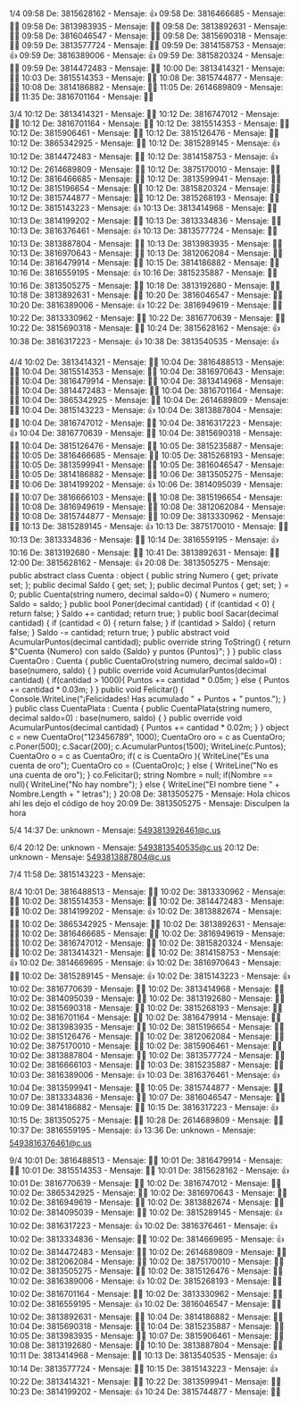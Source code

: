 
1/4
  09:58 De: 3815628162 - Mensaje: 👍
  09:58 De: 3816466685 - Mensaje: 👍🏽
  09:58 De: 3813983935 - Mensaje: 👍🏻
  09:58 De: 3813892631 - Mensaje: 👍🏽
  09:58 De: 3816046547 - Mensaje: 👍🏻
  09:58 De: 3815690318 - Mensaje: 👍🏾
  09:59 De: 3813577724 - Mensaje: 👍🏻
  09:59 De: 3814158753 - Mensaje: 👍
  09:59 De: 3816389006 - Mensaje: 👍
  09:59 De: 3815820324 - Mensaje: 👍🏻
  09:59 De: 3814472483 - Mensaje: 👍🏼
  10:00 De: 3813414321 - Mensaje: 👍🏻
  10:03 De: 3815514353 - Mensaje: 👍🏻
  10:08 De: 3815744877 - Mensaje: 👍🏽
  10:08 De: 3814186882 - Mensaje: 👍🏻
  11:05 De: 2614689809 - Mensaje: 👍🏽
  11:35 De: 3816701164 - Mensaje: 👍🏻

3/4
  10:12 De: 3813414321 - Mensaje: 👍🏻
  10:12 De: 3816747012 - Mensaje: 👍🏻
  10:12 De: 3816701164 - Mensaje: 👍🏻
  10:12 De: 3815514353 - Mensaje: 👍🏻
  10:12 De: 3815906461 - Mensaje: 👍🏼
  10:12 De: 3815126476 - Mensaje: 👍🏻
  10:12 De: 3865342925 - Mensaje: 👍🏼
  10:12 De: 3815289145 - Mensaje: 👍
  10:12 De: 3814472483 - Mensaje: 👍🏼
  10:12 De: 3814158753 - Mensaje: 👍
  10:12 De: 2614689809 - Mensaje: 👍🏽
  10:12 De: 3875170010 - Mensaje: 👍🏻
  10:12 De: 3816466685 - Mensaje: 👍🏽
  10:12 De: 3813599941 - Mensaje: 👍🏼
  10:12 De: 3815196654 - Mensaje: 👍🏻
  10:12 De: 3815820324 - Mensaje: 👍🏻
  10:12 De: 3815744877 - Mensaje: 👍🏽
  10:12 De: 3815268193 - Mensaje: 👍🏿
  10:12 De: 3815143223 - Mensaje: 👍
  10:13 De: 3813414968 - Mensaje: 👍🏻
  10:13 De: 3814199202 - Mensaje: 👍🏼
  10:13 De: 3813334836 - Mensaje: 👍🏻
  10:13 De: 3816376461 - Mensaje: 👍
  10:13 De: 3813577724 - Mensaje: 👍🏻
  10:13 De: 3813887804 - Mensaje: 👍🏻
  10:13 De: 3813983935 - Mensaje: 👍🏻
  10:13 De: 3816970643 - Mensaje: 👍🏽
  10:13 De: 3812062084 - Mensaje: 👍🏻
  10:14 De: 3816479914 - Mensaje: 👍🏽
  10:15 De: 3814186882 - Mensaje: 👍🏻
  10:16 De: 3816559195 - Mensaje: 👍
  10:16 De: 3815235887 - Mensaje: 👍🏻
  10:16 De: 3813505275 - Mensaje: 👍🏻
  10:18 De: 3813192680 - Mensaje: 👍🏻
  10:18 De: 3813892631 - Mensaje: 👍🏽
  10:20 De: 3816046547 - Mensaje: 👍🏻
  10:20 De: 3816389006 - Mensaje: 👍
  10:22 De: 3816949619 - Mensaje: 👍🏼
  10:22 De: 3813330962 - Mensaje: 👍🏻
  10:22 De: 3816770639 - Mensaje: 👍🏻
  10:22 De: 3815690318 - Mensaje: 👍🏾
  10:24 De: 3815628162 - Mensaje: 👍
  10:38 De: 3816317223 - Mensaje: 👍
  10:38 De: 3813540535 - Mensaje: 👍

4/4
  10:02 De: 3813414321 - Mensaje: 👍🏻
  10:04 De: 3816488513 - Mensaje: 👍🏼
  10:04 De: 3815514353 - Mensaje: 👍🏻
  10:04 De: 3816970643 - Mensaje: 👍🏽
  10:04 De: 3816479914 - Mensaje: 👍🏽
  10:04 De: 3813414968 - Mensaje: 👍🏻
  10:04 De: 3814472483 - Mensaje: 👍🏼
  10:04 De: 3816701164 - Mensaje: 👍🏻
  10:04 De: 3865342925 - Mensaje: 👍🏼
  10:04 De: 2614689809 - Mensaje: 👍🏽
  10:04 De: 3815143223 - Mensaje: 👍
  10:04 De: 3813887804 - Mensaje: 👍🏻
  10:04 De: 3816747012 - Mensaje: 👍🏻
  10:04 De: 3816317223 - Mensaje: 👍
  10:04 De: 3816770639 - Mensaje: 👍🏻
  10:04 De: 3815690318 - Mensaje: 👍🏾
  10:04 De: 3815126476 - Mensaje: 👍🏻
  10:05 De: 3815235887 - Mensaje: 👍🏻
  10:05 De: 3816466685 - Mensaje: 👍🏽
  10:05 De: 3815268193 - Mensaje: 👍🏿
  10:05 De: 3813599941 - Mensaje: 👍🏿
  10:05 De: 3816046547 - Mensaje: 👍🏻
  10:05 De: 3814186882 - Mensaje: 👍🏻
  10:06 De: 3813505275 - Mensaje: 👍🏻
  10:06 De: 3814199202 - Mensaje: 👍
  10:06 De: 3814095039 - Mensaje: 👍🏻
  10:07 De: 3816666103 - Mensaje: 👍🏻
  10:08 De: 3815196654 - Mensaje: 👍🏻
  10:08 De: 3816949619 - Mensaje: 👍🏼
  10:08 De: 3812062084 - Mensaje: 👍🏻
  10:08 De: 3815744877 - Mensaje: 👍🏽
  10:09 De: 3813330962 - Mensaje: 👍🏻
  10:13 De: 3815289145 - Mensaje: 👍
  10:13 De: 3875170010 - Mensaje: 👍🏻
  10:13 De: 3813334836 - Mensaje: 👍🏻
  10:14 De: 3816559195 - Mensaje: 👍
  10:16 De: 3813192680 - Mensaje: 👍🏻
  10:41 De: 3813892631 - Mensaje: 👍🏽
  12:00 De: 3815628162 - Mensaje: 👍
  20:08 De: 3813505275 - Mensaje: public abstract class Cuenta : object {     public string Numero { get; private set; };      public decimal Saldo { get; set; };     public decimal Puntos { get; set; } = 0;      public Cuenta(string numero, decimal saldo=0) {         Numero = numero;         Saldo = saldo;     }      public bool Poner(decimal cantidad) {         if (cantidad < 0) {             return false;         }          Saldo += cantidad;         return true;     }      public bool Sacar(decimal cantidad) {         if (cantidad < 0) {             return false;         }         if (cantidad > Saldo) {             return false;         }         Saldo -= cantidad;         return true;     }      public abstract void AcumularPuntos(decimal cantidad);      public override string ToString() {         return $"Cuenta {Numero} con saldo {Saldo} y puntos {Puntos}";     } }  public class CuentaOro : Cuenta {     public CuentaOro(string numero, decimal saldo=0) : base(numero, saldo) {     }      public override void AcumularPuntos(decimal cantidad) {         if(cantidad > 1000){             Puntos += cantidad * 0.05m;         } else {             Puntos += cantidad * 0.03m;         }     }      public void Felicitar() {         Console.WriteLine("¡Felicidades! Has acumulado " + Puntos + " puntos.");     } }  public class CuentaPlata : Cuenta {     public CuentaPlata(string numero, decimal saldo=0) : base(numero, saldo) {     }      public override void AcumularPuntos(decimal cantidad) {         Puntos += cantidad * 0.02m;     } }  object c = new CuentaOro("123456789", 1000);  CuentaOro oro = c as CuentaOro;  c.Poner(500); c.Sacar(200); c.AcumularPuntos(1500); WriteLine(c.Puntos);  CuentaOro o = c as CuentaOro;   if( c is CuentaOro ){     WriteLine("Es una cuenta de oro");     CuentaOro co = (CuentaOro)c; } else {     WriteLine("No es una cuenta de oro"); } co.Felicitar(); string Nombre = null; if(Nombre == null){     WriteLine("No hay nombre"); } else {     WriteLine("El nombre tiene " + Nombre.Length + " letras"); }
  20:08 De: 3813505275 - Mensaje: Hola chicos ahí les dejo el código de hoy
  20:09 De: 3813505275 - Mensaje: Disculpen la hora

5/4
  14:37 De: unknown - Mensaje: 5493813926461@c.us

6/4
  20:12 De: unknown - Mensaje: 5493813540535@c.us
  20:12 De: unknown - Mensaje: 5493813887804@c.us

7/4
  11:58 De: 3815143223 - Mensaje: 

8/4
  10:01 De: 3816488513 - Mensaje: 👍🏼
  10:02 De: 3813330962 - Mensaje: 👍🏻
  10:02 De: 3815514353 - Mensaje: 👍🏻
  10:02 De: 3814472483 - Mensaje: 👍🏼
  10:02 De: 3814199202 - Mensaje: 👍
  10:02 De: 3813882674 - Mensaje: 👍🏽
  10:02 De: 3865342925 - Mensaje: 👍🏼
  10:02 De: 3813892631 - Mensaje: 👍🏽
  10:02 De: 3816466685 - Mensaje: 👍🏽
  10:02 De: 3816949619 - Mensaje: 👍🏼
  10:02 De: 3816747012 - Mensaje: 👍🏻
  10:02 De: 3815820324 - Mensaje: 👍🏻
  10:02 De: 3813414321 - Mensaje: 👍🏻
  10:02 De: 3814158753 - Mensaje: 👍
  10:02 De: 3814669695 - Mensaje: 👍
  10:02 De: 3816970643 - Mensaje: 👍🏽
  10:02 De: 3815289145 - Mensaje: 👍
  10:02 De: 3815143223 - Mensaje: 👍
  10:02 De: 3816770639 - Mensaje: 👍🏻
  10:02 De: 3813414968 - Mensaje: 👍🏻
  10:02 De: 3814095039 - Mensaje: 👍🏻
  10:02 De: 3813192680 - Mensaje: 👍🏻
  10:02 De: 3815690318 - Mensaje: 👍🏾
  10:02 De: 3815268193 - Mensaje: 👍🏿
  10:02 De: 3816701164 - Mensaje: 👍🏻
  10:02 De: 3816479914 - Mensaje: 👍🏽
  10:02 De: 3813983935 - Mensaje: 👍🏻
  10:02 De: 3815196654 - Mensaje: 👍🏻
  10:02 De: 3815126476 - Mensaje: 👍🏻
  10:02 De: 3812062084 - Mensaje: 👍🏻
  10:02 De: 3875170010 - Mensaje: 👍🏻
  10:02 De: 3815906461 - Mensaje: 👍🏼
  10:02 De: 3813887804 - Mensaje: 👍🏻
  10:02 De: 3813577724 - Mensaje: 👍🏻
  10:02 De: 3816666103 - Mensaje: 👍🏻
  10:03 De: 3815235887 - Mensaje: 👍🏻
  10:03 De: 3816389006 - Mensaje: 👍
  10:03 De: 3816376461 - Mensaje: 👍
  10:04 De: 3813599941 - Mensaje: 👍🏼
  10:05 De: 3815744877 - Mensaje: 👍🏽
  10:07 De: 3813334836 - Mensaje: 👍🏻
  10:07 De: 3816046547 - Mensaje: 👍🏻
  10:09 De: 3814186882 - Mensaje: 👍🏻
  10:15 De: 3816317223 - Mensaje: 👍
  10:15 De: 3813505275 - Mensaje: 👍🏻
  10:28 De: 2614689809 - Mensaje: 👍🏽
  10:37 De: 3816559195 - Mensaje: 👍
  13:36 De: unknown - Mensaje: 5493816376461@c.us

9/4
  10:01 De: 3816488513 - Mensaje: 👍🏼
  10:01 De: 3816479914 - Mensaje: 👍🏽
  10:01 De: 3815514353 - Mensaje: 👍🏻
  10:01 De: 3815628162 - Mensaje: 👍
  10:01 De: 3816770639 - Mensaje: 👍🏻
  10:02 De: 3816747012 - Mensaje: 👍🏻
  10:02 De: 3865342925 - Mensaje: 👍🏼
  10:02 De: 3816970643 - Mensaje: 👍🏽
  10:02 De: 3816949619 - Mensaje: 👍🏼
  10:02 De: 3813882674 - Mensaje: 👍🏽
  10:02 De: 3814095039 - Mensaje: 👍🏻
  10:02 De: 3815289145 - Mensaje: 👍
  10:02 De: 3816317223 - Mensaje: 👍
  10:02 De: 3816376461 - Mensaje: 👍
  10:02 De: 3813334836 - Mensaje: 👍🏻
  10:02 De: 3814669695 - Mensaje: 👍
  10:02 De: 3814472483 - Mensaje: 👍🏼
  10:02 De: 2614689809 - Mensaje: 👍🏽
  10:02 De: 3812062084 - Mensaje: 👍🏻
  10:02 De: 3875170010 - Mensaje: 👍🏻
  10:02 De: 3813505275 - Mensaje: 👍🏻
  10:02 De: 3815126476 - Mensaje: 👍🏻
  10:02 De: 3816389006 - Mensaje: 👍
  10:02 De: 3815268193 - Mensaje: 👍🏿
  10:02 De: 3816701164 - Mensaje: 👍🏻
  10:02 De: 3813330962 - Mensaje: 👍🏻
  10:02 De: 3816559195 - Mensaje: 👍
  10:02 De: 3816046547 - Mensaje: 👍🏻
  10:02 De: 3813892631 - Mensaje: 👍🏽
  10:04 De: 3814186882 - Mensaje: 👍🏻
  10:04 De: 3815690318 - Mensaje: 👍🏾
  10:04 De: 3815235887 - Mensaje: 👍🏻
  10:05 De: 3813983935 - Mensaje: 👍🏻
  10:07 De: 3815906461 - Mensaje: 👍🏼
  10:08 De: 3813192680 - Mensaje: 👍🏻
  10:10 De: 3813887804 - Mensaje: 👍🏻
  10:11 De: 3813414968 - Mensaje: 👍🏻
  10:13 De: 3813540535 - Mensaje: 👍
  10:14 De: 3813577724 - Mensaje: 👍🏻
  10:15 De: 3815143223 - Mensaje: 👍
  10:22 De: 3813414321 - Mensaje: 👍🏻
  10:22 De: 3813599941 - Mensaje: 👍🏼
  10:23 De: 3814199202 - Mensaje: 👍
  10:24 De: 3815744877 - Mensaje: 👍🏽